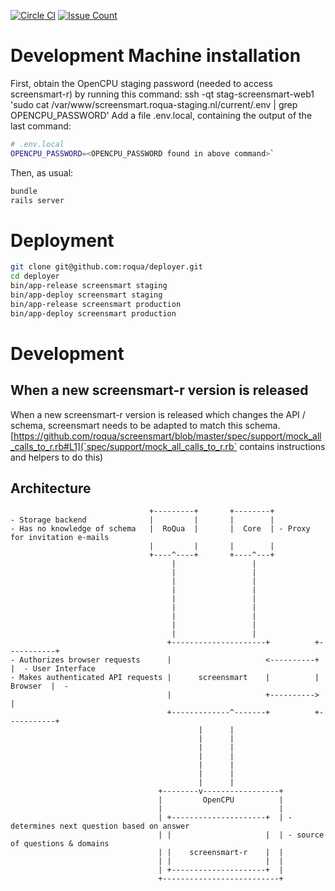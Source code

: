 [![Circle CI](https://circleci.com/gh/roqua/screensmart.svg?style=svg)](https://circleci.com/gh/roqua/screensmart)
[![Issue Count](https://codeclimate.com/github/roqua/screensmart/badges/issue_count.svg)](https://codeclimate.com/github/roqua/screensmart)

# Development Machine installation
First, obtain the OpenCPU staging password (needed to access screensmart-r) by running this command:
ssh -qt stag-screensmart-web1 'sudo cat /var/www/screensmart.roqua-staging.nl/current/.env | grep OPENCPU_PASSWORD'
Add a file .env.local, containing the output of the last command:
```sh
# .env.local
OPENCPU_PASSWORD=<OPENCPU_PASSWORD found in above command>`
```

Then, as usual:
```sh
bundle
rails server
```

# Deployment
```sh
git clone git@github.com:roqua/deployer.git
cd deployer
bin/app-release screensmart staging
bin/app-deploy screensmart staging
bin/app-release screensmart production
bin/app-deploy screensmart production
```

# Development
## When a new screensmart-r version is released
When a new screensmart-r version is released which changes the API / schema,
screensmart needs to be adapted to match this schema.
[https://github.com/roqua/screensmart/blob/master/spec/support/mock_all_calls_to_r.rb#L1](`spec/support/mock_all_calls_to_r.rb` contains instructions and helpers to do this)

## Architecture
```
                               +---------+       +--------+
- Storage backend              |         |       |        |
- Has no knowledge of schema   |  RoQua  |       |  Core  | - Proxy for invitation e-mails
                               |         |       |        |
                               +----^----+       +----^---+
                                    |                 |
                                    |                 |
                                    |                 |
                                    |                 |
                                    |                 |
                                    |                 |
                                    |                 |
                                    |                 |
                                    |                 |
                                   +---------------------+          +-----------+
- Authorizes browser requests      |                     <----------+           |  - User Interface
- Makes authenticated API requests |      screensmart    |          |  Browser  |  -
                                   |                     +---------->           |
                                   +-------------^-------+          +-----------+
                                          |      |
                                          |      |
                                          |      |
                                          |      |
                                          |      |
                                          |      |
                                          |      |
                                 +--------v-----------------+
                                 |         OpenCPU          |
                                 |                          |
                                 | +---------------------+  | - determines next question based on answer
                                 | |                     |  | - source of questions & domains
                                 | |    screensmart-r    |  |
                                 | |                     |  |
                                 | +---------------------+  |
                                 +--------------------------+
```
